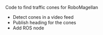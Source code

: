 Code to find traffic cones for RoboMagellan
- Detect cones in a video feed
- Publish heading for the cones
- Add ROS node
